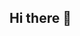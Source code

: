 ## Hi there 👋

<!--
**csm387/csm387** is a ✨ _special_ ✨ repository because its `README.md` (this file) appears on your GitHub profile.
[![trophy](https://github-profile-trophy.vercel.app/?username=ryo-ma)](https://github.com/ryo-ma/github-profile-trophy)
Here are some ideas to get you started:

- 🔭 I’m currently working on ...
- 🌱 I’m currently learning ...
- 👯 I’m looking to collaborate on ...
- 🤔 I’m looking for help with ...
- 💬 Ask me about ...
- 📫 How to reach me: ...
- 😄 Pronouns: ...
- ⚡ Fun fact: ...
-->
